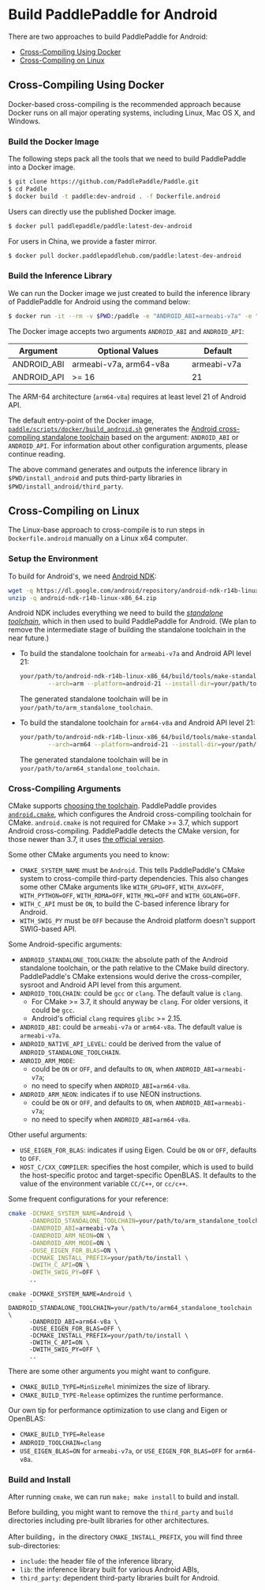 # Build PaddlePaddle for Android

There are two approaches to build PaddlePaddle for Android: 

- [Cross-Compiling Using Docker](#cross-compiling-using-docker)
- [Cross-Compiling on Linux](#cross-compiling-on-linux) 

## Cross-Compiling Using Docker

Docker-based cross-compiling is the recommended approach because Docker runs on all major operating systems, including Linux, Mac OS X, and Windows.

### Build the Docker Image

The following steps pack all the tools that we need to build PaddlePaddle into a Docker image.

```bash
$ git clone https://github.com/PaddlePaddle/Paddle.git
$ cd Paddle
$ docker build -t paddle:dev-android . -f Dockerfile.android
```

Users can directly use the published Docker image.

```bash
$ docker pull paddlepaddle/paddle:latest-dev-android
```

For users in China, we provide a faster mirror.

```bash
$ docker pull docker.paddlepaddlehub.com/paddle:latest-dev-android
```

### Build the Inference Library

We can run the Docker image we just created to build the inference library of PaddlePaddle for Android using the command below:

```bash
$ docker run -it --rm -v $PWD:/paddle -e "ANDROID_ABI=armeabi-v7a" -e "ANDROID_API=21" paddle:dev-android
```

The Docker image accepts two arguments `ANDROID_ABI` and `ANDROID_API`:

<table class="docutils">
<colgroup>
  <col width="25%" />
  <col width="50%" />
  <col width="25%" />
</colgroup>
<thead valign="bottom">
  <tr class="row-odd">
  <th class="head">Argument</th>
  <th class="head">Optional Values</th>
  <th class="head">Default</th>
</tr>
</thead>
<tbody valign="top">
  <tr class="row-even">
  <td>ANDROID_ABI</td>
  <td>armeabi-v7a, arm64-v8a</td>
  <td>armeabi-v7a</td>
</tr>
<tr class="row-odd">
  <td>ANDROID_API</td>
  <td>>= 16</td>
  <td>21</td>
</tr>
</tbody>
</table>

The ARM-64 architecture (`arm64-v8a`) requires at least level 21 of Android API.

The default entry-point of the Docker image, [`paddle/scripts/docker/build_android.sh`](https://github.com/PaddlePaddle/Paddle/blob/develop/paddle/scripts/docker/build_android.sh) generates the [Android cross-compiling standalone toolchain](https://developer.android.com/ndk/guides/standalone_toolchain.html) based on the argument: `ANDROID_ABI` or `ANDROID_API`.  For information about other configuration arguments, please continue reading.

The above command generates and outputs the inference library in `$PWD/install_android` and puts third-party libraries in `$PWD/install_android/third_party`.

## Cross-Compiling on Linux

The Linux-base approach to cross-compile is to run steps in `Dockerfile.android` manually on a Linux x64 computer.

### Setup the Environment

To build for Android's, we need [Android NDK](
https://developer.android.com/ndk/downloads/index.html):

```bash
wget -q https://dl.google.com/android/repository/android-ndk-r14b-linux-x86_64.zip
unzip -q android-ndk-r14b-linux-x86_64.zip
```

Android NDK includes everything we need to build the [*standalone toolchain*](https://developer.android.com/ndk/guides/standalone_toolchain.html), which in then used to build PaddlePaddle for Android.  (We plan to remove the intermediate stage of building the standalone toolchain in the near future.)

- To build the standalone toolchain for `armeabi-v7a` and Android API level 21:

  ```bash
  your/path/to/android-ndk-r14b-linux-x86_64/build/tools/make-standalone-toolchain.sh \
          --arch=arm --platform=android-21 --install-dir=your/path/to/arm_standalone_toolchain
  ```
  
  The generated standalone toolchain will be in `your/path/to/arm_standalone_toolchain`.

- To build the standalone toolchain for `arm64-v8a` and Android API level 21:

  ```bash
  your/path/to/android-ndk-r14b-linux-x86_64/build/tools/make-standalone-toolchain.sh \
          --arch=arm64 --platform=android-21 --install-dir=your/path/to/arm64_standalone_toolchain
  ```

  The generated standalone toolchain will be in `your/path/to/arm64_standalone_toolchain`.

### Cross-Compiling Arguments

CMake supports [choosing the toolchain](https://cmake.org/cmake/help/v3.0/manual/cmake-toolchains.7.html#cross-compiling).  PaddlePaddle provides [`android.cmake`](https://github.com/PaddlePaddle/Paddle/blob/develop/cmake/cross_compiling/android.cmake), which configures the Android cross-compiling toolchain for CMake.  `android.cmake` is not required for CMake >= 3.7, which support Android cross-compiling. PaddlePaddle detects the CMake version, for those newer than 3.7, it uses [the official version](https://cmake.org/cmake/help/v3.7/manual/cmake-toolchains.7.html#cross-compiling).

Some other CMake arguments you need to know:

- `CMAKE_SYSTEM_NAME` must be `Android`.  This tells PaddlePaddle's CMake system to cross-compile third-party dependencies. This also changes some other CMake arguments like `WITH_GPU=OFF`, `WITH_AVX=OFF`, `WITH_PYTHON=OFF`, `WITH_RDMA=OFF`, `WITH_MKL=OFF` and `WITH_GOLANG=OFF`.
- `WITH_C_API` must be `ON`, to build the C-based inference library for Android.
- `WITH_SWIG_PY` must be `OFF` because the Android platform doesn't support SWIG-based API.

Some Android-specific arguments:

- `ANDROID_STANDALONE_TOOLCHAIN`: the absolute path of the Android standalone toolchain, or the path relative to the CMake build directory.  PaddlePaddle's CMake extensions would derive the cross-compiler, sysroot and Android API level from this argument.
- `ANDROID_TOOLCHAIN`: could be `gcc` or `clang`.  The default value is `clang`.
  - For CMake >= 3.7, it should anyway be `clang`.  For older versions, it could be `gcc`.
  - Android's official `clang` requires `glibc` >= 2.15.
- `ANDROID_ABI`: could be `armeabi-v7a` or `arm64-v8a`.  The default value is `armeabi-v7a`.
- `ANDROID_NATIVE_API_LEVEL`: could be derived from the value of `ANDROID_STANDALONE_TOOLCHAIN`.
- `ANROID_ARM_MODE`:
  - could be `ON` or `OFF`, and defaults to `ON`, when `ANDROID_ABI=armeabi-v7a`;
  - no need to specify when `ANDROID_ABI=arm64-v8a`.
- `ANDROID_ARM_NEON`: indicates if to use NEON instructions.
  - could be `ON` or `OFF`, and defaults to `ON`, when `ANDROID_ABI=armeabi-v7a`;
  - no need to specify when `ANDROID_ABI=arm64-v8a`.

Other useful arguments:

- `USE_EIGEN_FOR_BLAS`: indicates if using Eigen.  Could be `ON` or `OFF`, defaults to `OFF`.
- `HOST_C/CXX_COMPILER`: specifies the host compiler, which is used to build the host-specific protoc and target-specific OpenBLAS.  It defaults to the value of the environment variable `CC/C++`, or `cc/c++`.

Some frequent configurations for your reference:

```bash
cmake -DCMAKE_SYSTEM_NAME=Android \
      -DANDROID_STANDALONE_TOOLCHAIN=your/path/to/arm_standalone_toolchain \
      -DANDROID_ABI=armeabi-v7a \
      -DANDROID_ARM_NEON=ON \
      -DANDROID_ARM_MODE=ON \
      -DUSE_EIGEN_FOR_BLAS=ON \
      -DCMAKE_INSTALL_PREFIX=your/path/to/install \
      -DWITH_C_API=ON \
      -DWITH_SWIG_PY=OFF \
      ..
```

```
cmake -DCMAKE_SYSTEM_NAME=Android \
      -DANDROID_STANDALONE_TOOLCHAIN=your/path/to/arm64_standalone_toolchain \
      -DANDROID_ABI=arm64-v8a \
      -DUSE_EIGEN_FOR_BLAS=OFF \
      -DCMAKE_INSTALL_PREFIX=your/path/to/install \
      -DWITH_C_API=ON \
      -DWITH_SWIG_PY=OFF \
      ..
```


There are some other arguments you might want to configure.

- `CMAKE_BUILD_TYPE=MinSizeRel` minimizes the size of library.
- `CMAKE_BUILD_TYPE-Release` optimizes the runtime performance.

Our own tip for performance optimization to use clang and Eigen or OpenBLAS:

- `CMAKE_BUILD_TYPE=Release`
- `ANDROID_TOOLCHAIN=clang`
- `USE_EIGEN_BLAS=ON` for `armeabi-v7a`, or `USE_EIGEN_FOR_BLAS=OFF` for `arm64-v8a`.

### Build and Install

After running `cmake`, we can run `make; make install` to build and install.

Before building, you might want to remove the `third_party` and `build` directories including pre-built libraries for other architectures.

After building，in the directory `CMAKE_INSTALL_PREFIX`, you will find three sub-directories:

- `include`: the header file of the inference library,
- `lib`: the inference library built for various Android ABIs,
- `third_party`: dependent third-party libraries built for Android.
